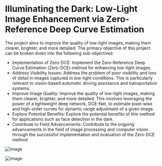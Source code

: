 # Illuminating the Dark: Low-Light Image Enhancement via Zero-Reference Deep Curve Estimation

The project aims to improve the quality of low-light images, making them clearer, brighter, 
and more detailed. The primary objective of this project can be broken down into the 
following sub-objectives:

* Implementation of Zero-DCE: Implement the Zero-Reference Deep Curve Estimation 
(Zero-DCE) method for enhancing low-light images.
* Address Visibility Issues: Address the problem of poor visibility and loss of detail in 
images captured in low-light conditions. This is particularly relevant to vision-based 
automatic driving assistance and transportation systems.
* Improve Image Quality: Improve the quality of low-light images, making them clearer, 
brighter, and more detailed. This involves leveraging the power of a lightweight deep 
network, DCE-Net, to estimate pixel-wise and high-order curves for dynamic range 
adjustment of a given image.
* Explore Potential Benefits: Explore the potential benefits of this method for 
applications such as face detection in the dark.
* Contribute to Field Advancements: Contribute to the ongoing advancements in the 
field of image processing and computer vision through the successful implementation 
and evaluation of the Zero-DCE method

![image](https://github.com/anshuman55a/Illuminating-the-Dark/assets/99091710/b7a6b8ef-ef47-4046-91f1-dcabf68901c6)

![image](https://github.com/anshuman55a/Illuminating-the-Dark/assets/99091710/f63a2d15-60e3-4f80-9aae-ebb4baae2ff3)



